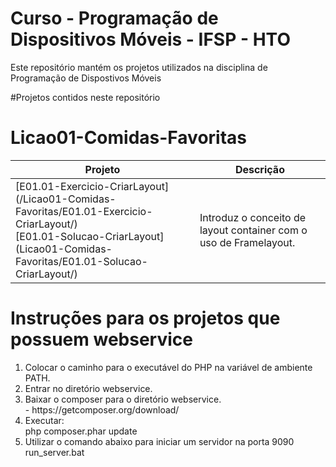 # Curso - Programação de Dispositivos Móveis - IFSP - HTO
Este repositório mantém os projetos utilizados na disciplina de Programação de Dispostivos Móveis

#Projetos contidos neste repositório
<h1>Licao01-Comidas-Favoritas</h1>
<table>
	<thead>
		<tr>
			<th>Projeto</th>
			<th>Descrição</th>
		</tr>
	</thead>
	<tbody>
			<tr>
				<td>
					[E01.01-Exercicio-CriarLayout](/Licao01-Comidas-Favoritas/E01.01-Exercicio-CriarLayout/)
					<br />
					[E01.01-Solucao-CriarLayout](Licao01-Comidas-Favoritas/E01.01-Solucao-CriarLayout/)
				</td>
				<td>
					Introduz o conceito de layout container com o uso de Framelayout.
				</td>
			</tr>
	</tbody>
</table>



# Instruções para os projetos que possuem webservice

<ol>
	<li>Colocar o caminho para o executável do PHP na variável de ambiente PATH.</li>
	<li>Entrar no diretório webservice.</li>
	<li>Baixar o composer para o diretório webservice. <br />
		- https://getcomposer.org/download/
	</li>
	<li>Executar: <br />
  	php composer.phar update
	</li>
	<li>Utilizar o comando abaixo para iniciar um servidor na porta 9090 <br />
  	run_server.bat
  </li>
</ol>